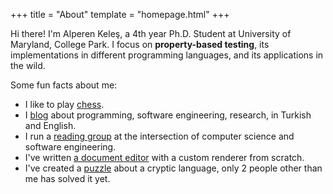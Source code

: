 +++
title = "About"
template = "homepage.html"
+++

Hi there! I'm Alperen Keleş, a 4th year Ph.D. Student at University of Maryland, College Park.
I focus on **property-based testing**, its implementations in different programming languages,
and its applications in the wild.

Some fun facts about me:

- I like to play [chess](https://lichess.org/@/alpaylan).
- I [blog](https://alperenkeles.com/posts) about programming, software engineering, research, in Turkish and English.
- I run a [reading group](/reading-group) at the intersection of computer science and software engineering.
- I've written [a document editor](https://www.tail.rocks) with a custom renderer from scratch.
- I've created a [puzzle](https://puzzle.alperenkeles.com) about a cryptic language, only 2 people other than me has solved it yet.
